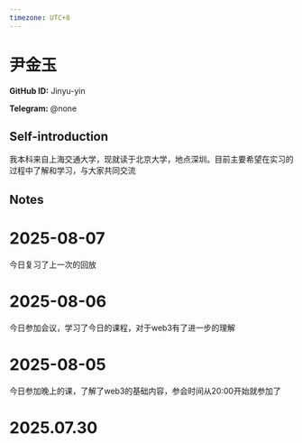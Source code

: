 ```yaml
---
timezone: UTC+8
---
```


# 尹金玉

**GitHub ID:** Jinyu-yin

**Telegram:** @none

## Self-introduction

我本科来自上海交通大学，现就读于北京大学，地点深圳。目前主要希望在实习的过程中了解和学习，与大家共同交流

## Notes

<!-- Content_START -->
# 2025-08-07

今日复习了上一次的回放

# 2025-08-06

今日参加会议，学习了今日的课程，对于web3有了进一步的理解

# 2025-08-05

今日参加晚上的课，了解了web3的基础内容，参会时间从20:00开始就参加了

# 2025.07.30


<!-- Content_END -->
